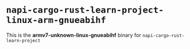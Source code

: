 # `napi-cargo-rust-learn-project-linux-arm-gnueabihf`

This is the **armv7-unknown-linux-gnueabihf** binary for `napi-cargo-rust-learn-project`
